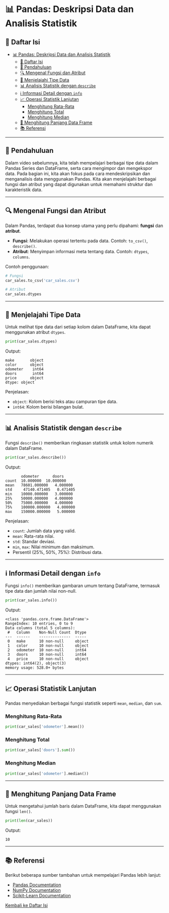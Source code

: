 
# 📊 Pandas: Deskripsi Data dan Analisis Statistik

## 📑 Daftar Isi
- [📊 Pandas: Deskripsi Data dan Analisis Statistik](#-pandas-deskripsi-data-dan-analisis-statistik)
  - [📑 Daftar Isi](#-daftar-isi)
  - [🎯 Pendahuluan](#-pendahuluan)
  - [🔍 Mengenal Fungsi dan Atribut](#-mengenal-fungsi-dan-atribut)
  - [🧮 Menjelajahi Tipe Data](#-menjelajahi-tipe-data)
  - [📊 Analisis Statistik dengan `describe`](#-analisis-statistik-dengan-describe)
  - [ℹ️ Informasi Detail dengan `info`](#ℹ️-informasi-detail-dengan-info)
  - [📈 Operasi Statistik Lanjutan](#-operasi-statistik-lanjutan)
    - [Menghitung Rata-Rata](#menghitung-rata-rata)
    - [Menghitung Total](#menghitung-total)
    - [Menghitung Median](#menghitung-median)
  - [📏 Menghitung Panjang Data Frame](#-menghitung-panjang-data-frame)
  - [📚 Referensi](#-referensi)

---

## 🎯 Pendahuluan
Dalam video sebelumnya, kita telah mempelajari berbagai tipe data dalam Pandas Series dan DataFrame, serta cara mengimpor dan mengekspor data. Pada bagian ini, kita akan fokus pada cara mendeskripsikan dan menganalisis data menggunakan Pandas. Kita akan menjelajahi berbagai fungsi dan atribut yang dapat digunakan untuk memahami struktur dan karakteristik data.

---

## 🔍 Mengenal Fungsi dan Atribut
Dalam Pandas, terdapat dua konsep utama yang perlu dipahami: **fungsi** dan **atribut**.

- **Fungsi**: Melakukan operasi tertentu pada data. Contoh: `to_csv()`, `describe()`.
- **Atribut**: Menyimpan informasi meta tentang data. Contoh: `dtypes`, `columns`.

Contoh penggunaan:
```python
# Fungsi
car_sales.to_csv('car_sales.csv')

# Atribut
car_sales.dtypes
```

---

## 🧮 Menjelajahi Tipe Data
Untuk melihat tipe data dari setiap kolom dalam DataFrame, kita dapat menggunakan atribut `dtypes`.

```python
print(car_sales.dtypes)
```
Output:
```
make       object
color      object
odometer    int64
doors       int64
price      object
dtype: object
```
Penjelasan:
- `object`: Kolom berisi teks atau campuran tipe data.
- `int64`: Kolom berisi bilangan bulat.

---

## 📊 Analisis Statistik dengan `describe`
Fungsi `describe()` memberikan ringkasan statistik untuk kolom numerik dalam DataFrame.

```python
print(car_sales.describe())
```
Output:
```
       odometer      doors
count  10.000000  10.000000
mean   78601.000000   4.000000
std     47140.471405   0.471405
min    10000.000000   3.000000
25%    50000.000000   4.000000
50%    75000.000000   4.000000
75%    100000.000000   4.000000
max    150000.000000   5.000000
```
Penjelasan:
- `count`: Jumlah data yang valid.
- `mean`: Rata-rata nilai.
- `std`: Standar deviasi.
- `min`, `max`: Nilai minimum dan maksimum.
- Persentil (25%, 50%, 75%): Distribusi data.

---

## ℹ️ Informasi Detail dengan `info`
Fungsi `info()` memberikan gambaran umum tentang DataFrame, termasuk tipe data dan jumlah nilai non-null.

```python
print(car_sales.info())
```
Output:
```
<class 'pandas.core.frame.DataFrame'>
RangeIndex: 10 entries, 0 to 9
Data columns (total 5 columns):
 #   Column    Non-Null Count  Dtype 
---  ------    --------------  ----- 
 0   make      10 non-null     object
 1   color     10 non-null     object
 2   odometer  10 non-null     int64 
 3   doors     10 non-null     int64 
 4   price     10 non-null     object
dtypes: int64(2), object(3)
memory usage: 528.0+ bytes
```

---

## 📈 Operasi Statistik Lanjutan
Pandas menyediakan berbagai fungsi statistik seperti `mean`, `median`, dan `sum`.

### Menghitung Rata-Rata
```python
print(car_sales['odometer'].mean())
```

### Menghitung Total
```python
print(car_sales['doors'].sum())
```

### Menghitung Median
```python
print(car_sales['odometer'].median())
```

---

## 📏 Menghitung Panjang Data Frame
Untuk mengetahui jumlah baris dalam DataFrame, kita dapat menggunakan fungsi `len()`.

```python
print(len(car_sales))
```
Output:
```
10
```

---

## 📚 Referensi
Berikut beberapa sumber tambahan untuk mempelajari Pandas lebih lanjut:
- [Pandas Documentation](https://pandas.pydata.org/docs/)
- [NumPy Documentation](https://numpy.org/doc/)
- [Scikit-Learn Documentation](https://scikit-learn.org/stable/)


[Kembali ke Daftar Isi](#-daftar-isi)
